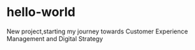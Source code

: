# hello-world
New project,starting my journey towards Customer Experience Management and Digital Strategy
